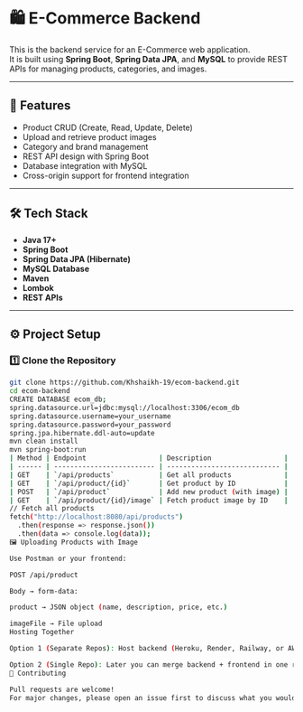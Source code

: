 # 🛍️ E-Commerce Backend

This is the backend service for an E-Commerce web application.  
It is built using **Spring Boot**, **Spring Data JPA**, and **MySQL** to provide REST APIs for managing products, categories, and images.  

---

## 🚀 Features
- Product CRUD (Create, Read, Update, Delete)
- Upload and retrieve product images
- Category and brand management
- REST API design with Spring Boot
- Database integration with MySQL
- Cross-origin support for frontend integration

---

## 🛠️ Tech Stack
- **Java 17+**
- **Spring Boot**
- **Spring Data JPA (Hibernate)**
- **MySQL Database**
- **Maven**
- **Lombok**
- **REST APIs**

---

## ⚙️ Project Setup

### 1️⃣ Clone the Repository
```bash
git clone https://github.com/Khshaikh-19/ecom-backend.git
cd ecom-backend
CREATE DATABASE ecom_db;
spring.datasource.url=jdbc:mysql://localhost:3306/ecom_db
spring.datasource.username=your_username
spring.datasource.password=your_password
spring.jpa.hibernate.ddl-auto=update
mvn clean install
mvn spring-boot:run
| Method | Endpoint                  | Description                  |
| ------ | ------------------------- | ---------------------------- |
| GET    | `/api/products`           | Get all products             |
| GET    | `/api/product/{id}`       | Get product by ID            |
| POST   | `/api/product`            | Add new product (with image) |
| GET    | `/api/product/{id}/image` | Fetch product image by ID    |
// Fetch all products
fetch("http://localhost:8080/api/products")
  .then(response => response.json())
  .then(data => console.log(data));
🖼️ Uploading Products with Image

Use Postman or your frontend:

POST /api/product

Body → form-data:

product → JSON object (name, description, price, etc.)

imageFile → File upload
Hosting Together

Option 1 (Separate Repos): Host backend (Heroku, Render, Railway, or AWS) and frontend (Netlify, Vercel). Just point frontend API calls to your backend’s deployed URL.

Option 2 (Single Repo): Later you can merge backend + frontend in one repo and serve frontend as static files from Spring Boot.
🤝 Contributing

Pull requests are welcome!
For major changes, please open an issue first to discuss what you would like to change.
